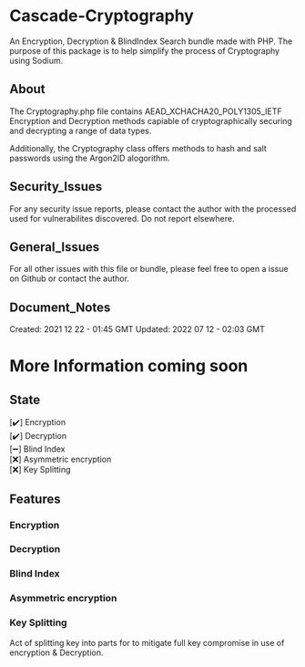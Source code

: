 # Cascade-Cryptography
An Encryption, Decryption & BlindIndex Search bundle made with PHP.
The purpose of this package is to help simplify the process of Cryptography using Sodium.

## About
The Cryptography.php file contains AEAD_XCHACHA20_POLY1305_IETF Encryption and Decryption methods capiable of cryptographically securing and decrypting a range of data types.  

Additionally, the Cryptography class offers methods to hash and salt passwords using the Argon2ID alogorithm.  

## Security_Issues
For any security issue reports, please contact the author with the processed used for vulnerabilites discovered.
Do not report elsewhere. 

## General_Issues
For all other issues with this file or bundle, please feel free to open a issue on Github or contact the author.

## Document_Notes
Created: 2021 12 22 - 01:45 GMT
Updated: 2022 07 12 - 02:03 GMT


# More Information coming soon

## State 
[✔️] Encryption  
[✔️] Decryption  
[➖] Blind Index  
[❌] Asymmetric encryption  
[❌] Key Splitting  


## Features
### Encryption

### Decryption

### Blind Index

### Asymmetric encryption

### Key Splitting
Act of splitting key into parts for to mitigate full key compromise in use of encryption & Decryption.
